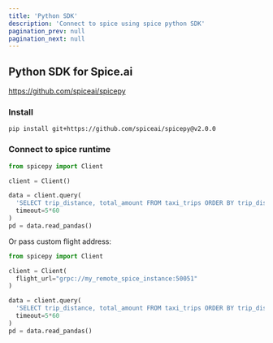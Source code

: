 ```yaml
---
title: 'Python SDK'
description: 'Connect to spice using spice python SDK'
pagination_prev: null
pagination_next: null
---
```


## Python SDK for Spice.ai

https://github.com/spiceai/spicepy

### Install

```shell
pip install git+https://github.com/spiceai/spicepy@v2.0.0
```

### Connect to spice runtime

```python
from spicepy import Client

client = Client()

data = client.query(
  'SELECT trip_distance, total_amount FROM taxi_trips ORDER BY trip_distance DESC LIMIT 10;',
  timeout=5*60
)
pd = data.read_pandas()
```

Or pass custom flight address:

```python
from spicepy import Client

client = Client(
  flight_url="grpc://my_remote_spice_instance:50051"
)

data = client.query(
  'SELECT trip_distance, total_amount FROM taxi_trips ORDER BY trip_distance DESC LIMIT 10;',
  timeout=5*60
)
pd = data.read_pandas()
```